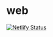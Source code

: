 # web
[![Netlify Status](https://api.netlify.com/api/v1/badges/596fa31f-67fc-468c-9a5b-28d97645a91d/deploy-status)](https://app.netlify.com/sites/tender-lumiere-41f698/deploys)